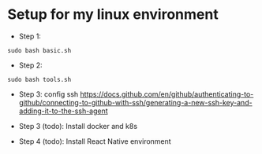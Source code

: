 # Setup for my linux environment

- Step 1:
```
sudo bash basic.sh
```

- Step 2:
```
sudo bash tools.sh
```

- Step 3: config ssh https://docs.github.com/en/github/authenticating-to-github/connecting-to-github-with-ssh/generating-a-new-ssh-key-and-adding-it-to-the-ssh-agent

- Step 3 (todo): Install docker and k8s

- Step 4 (todo): Install React Native environment
